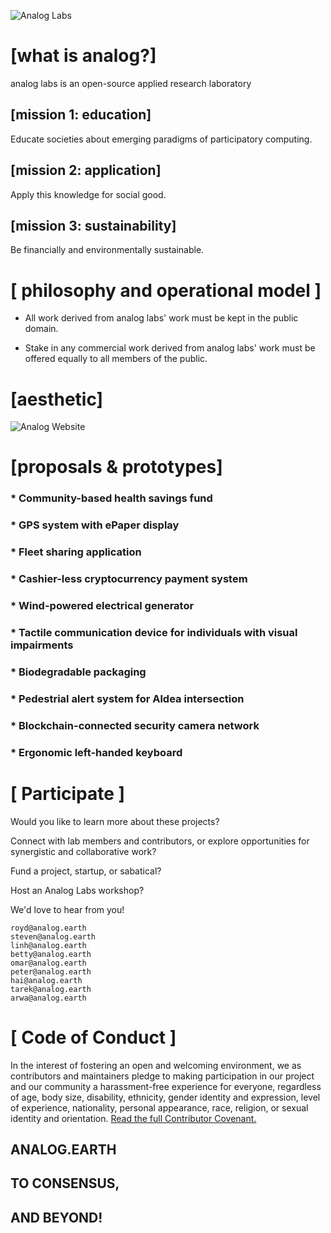 ![Analog Labs](https://analog.nyc3.digitaloceanspaces.com/analog.png)

# [what is analog?]
analog labs is an open-source applied research laboratory

## [mission 1: education]
Educate societies about emerging paradigms of participatory computing.

## [mission 2: application]
Apply this knowledge for social good.

## [mission 3: sustainability]
Be financially and environmentally sustainable.

# [ philosophy and operational model ]
* All work derived from analog labs' work must be kept in the public domain.

* Stake in any commercial work derived from analog labs' work must be offered
equally to all members of the public.

# [aesthetic]
![Analog Website](https://analog.nyc3.digitaloceanspaces.com/analog_website.jpg)

# [proposals & prototypes]
### * Community-based health savings fund 
### * GPS system with ePaper display 
### * Fleet sharing application 
### * Cashier-less cryptocurrency payment system 
### * Wind-powered electrical generator 
### * Tactile communication device for individuals with visual impairments 
### * Biodegradable packaging 
### * Pedestrial alert system for Aldea intersection 
### * Blockchain-connected security camera network 
### * Ergonomic left-handed keyboard 

# [ Participate ]

Would you like to learn more about these projects? 

Connect with lab members and contributors, or explore opportunities 
for synergistic and collaborative work? 

Fund a project, startup, or sabatical? 

Host an Analog Labs workshop? 

We'd love to hear from you! 
```
royd@analog.earth	
steven@analog.earth	
linh@analog.earth
betty@analog.earth	
omar@analog.earth	
peter@analog.earth
hai@analog.earth	
tarek@analog.earth	
arwa@analog.earth
```

# [ Code of Conduct ]
In the interest of fostering an open and welcoming environment, 
we as contributors and maintainers pledge to making participation
in our project and our community a harassment-free experience for everyone, 
regardless of age, body size, disability, ethnicity, gender identity and
expression, level of experience, nationality, personal appearance, race,
religion, or sexual identity and orientation. 
[Read the full Contributor Covenant.](https://github.com/AnalogLabs/website/blob/master/CODE_OF_CONDUCT.md)


## ANALOG.EARTH
## TO CONSENSUS,
## AND BEYOND!


